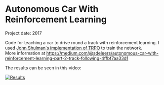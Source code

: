 # Autonomous Car With Reinforcement Learning
Project date: 2017


Code for teaching a car to drive round a track with reinforcement learning. 
I used [John Shulman's implementation of TRPO](https://github.com/joschu/modular_rl) to train the network.<br />
More information at https://medium.com/@sdeleers/autonomous-car-with-reinforcement-learning-part-2-track-following-4ffbf7aa33d1

The results can be seen in this video:

[![Results](https://img.youtube.com/vi/CPeUW1vXqR0/maxresdefault.jpg)](https://www.youtube.com/watch?v=CPeUW1vXqR0)

